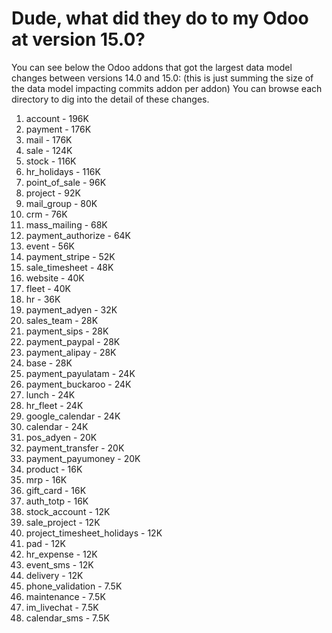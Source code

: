 # Dude, what did they do to my Odoo at version 15.0?

You can see below the Odoo addons that got the largest data model changes between versions 14.0 and 15.0:
(this is just summing the size of the data model impacting commits addon per addon)
You can browse each directory to dig into the detail of these changes.

1. account - 196K
2. payment - 176K
3. mail - 176K
4. sale - 124K
5. stock - 116K
6. hr_holidays - 116K
7. point_of_sale - 96K
8. project - 92K
9. mail_group - 80K
10. crm - 76K
11. mass_mailing - 68K
12. payment_authorize - 64K
13. event - 56K
14. payment_stripe - 52K
15. sale_timesheet - 48K
16. website - 40K
17. fleet - 40K
18. hr - 36K
19. payment_adyen - 32K
20. sales_team - 28K
21. payment_sips - 28K
22. payment_paypal - 28K
23. payment_alipay - 28K
24. base - 28K
25. payment_payulatam - 24K
26. payment_buckaroo - 24K
27. lunch - 24K
28. hr_fleet - 24K
29. google_calendar - 24K
30. calendar - 24K
31. pos_adyen - 20K
32. payment_transfer - 20K
33. payment_payumoney - 20K
34. product - 16K
35. mrp - 16K
36. gift_card - 16K
37. auth_totp - 16K
38. stock_account - 12K
39. sale_project - 12K
40. project_timesheet_holidays - 12K
41. pad - 12K
42. hr_expense - 12K
43. event_sms - 12K
44. delivery - 12K
45. phone_validation - 7.5K
46. maintenance - 7.5K
47. im_livechat - 7.5K
48. calendar_sms - 7.5K
